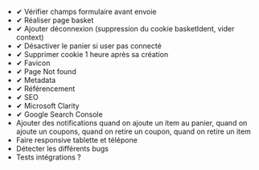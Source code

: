 - ✔ Vérifier champs formulaire avant envoie
- ✔ Réaliser page basket
- ✔ Ajouter déconnexion (suppression du cookie basketIdent, vider context)
- ✔ Désactiver le panier si user pas connecté
- ✔ Supprimer cookie 1 heure après sa création
- ✔ Favicon
- ✔ Page Not found
- ✔ Metadata
- ✔ Référencement 
- ✔ SEO
- ✔ Microsoft Clarity
- ✔ Google Search Console
- Ajouter des notifications quand on ajoute un item au panier, quand on ajoute un coupons, quand on retire un coupon, quand on retire un item
- Faire responsive tablette et télépone
- Détecter les différents bugs
- Tests intégrations ?
